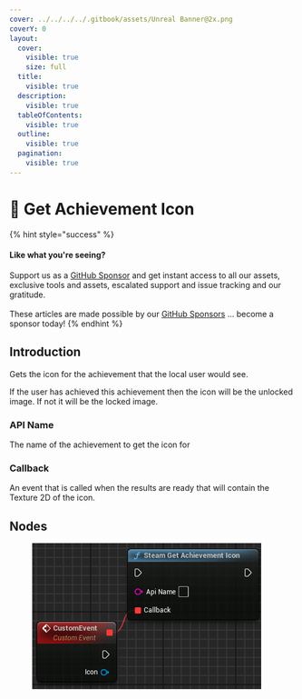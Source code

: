 ```yaml
---
cover: ../../../../.gitbook/assets/Unreal Banner@2x.png
coverY: 0
layout:
  cover:
    visible: true
    size: full
  title:
    visible: true
  description:
    visible: true
  tableOfContents:
    visible: true
  outline:
    visible: true
  pagination:
    visible: true
---
```


# 🔵 Get Achievement Icon

{% hint style="success" %}
#### Like what you're seeing?

Support us as a [GitHub Sponsor](../../../../become-a-sponsor/) and get instant access to all our assets, exclusive tools and assets, escalated support and issue tracking and our gratitude.\
\
These articles are made possible by our [GitHub Sponsors](../../../../become-a-sponsor/) ... become a sponsor today!
{% endhint %}

## Introduction

Gets the icon for the achievement that the local user would see.

If the user has achieved this achievement then the icon will be the unlocked image. If not it will be the locked image.

### API Name

The name of the achievement to get the icon for

### Callback

An event that is called when the results are ready that will contain the Texture 2D of the icon.

## Nodes

<figure><img src="../../../../.gitbook/assets/image (320).png" alt=""><figcaption></figcaption></figure>
